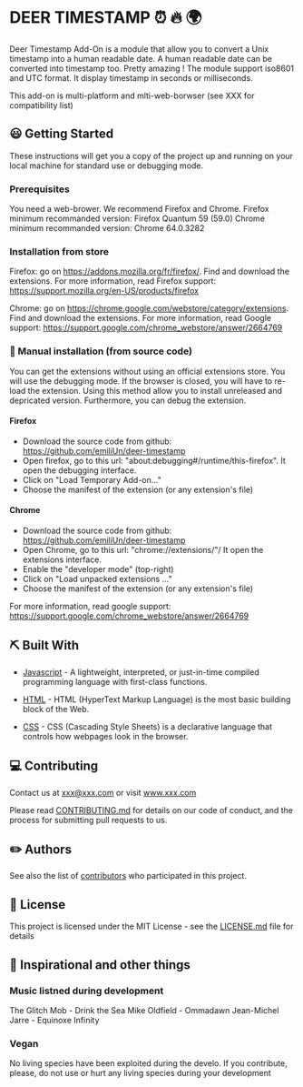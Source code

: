 # DEER TIMESTAMP :alarm_clock: :fire: :earth_africa:

Deer Timestamp Add-On is a module that allow you to convert a Unix timestamp into a human readable date. A human readable date can be converted into timestamp too. Pretty amazing ! The module support iso8601 and UTC format. It display timestamp in seconds or milliseconds.

This add-on is multi-platform and mlti-web-borwser (see XXX for compatibility list)

## :smiley: Getting Started

These instructions will get you a copy of the project up and running on your local machine for standard use or debugging mode.

### Prerequisites

You need a web-brower. We recommend Firefox and Chrome. 
Firefox minimum recommanded version: Firefox Quantum 59 (59.0)
Chrome minimum recommanded version: Chrome 64.0.3282

### Installation from store

Firefox: go on https://addons.mozilla.org/fr/firefox/. Find and download the extensions.
For more information, read Firefox support: https://support.mozilla.org/en-US/products/firefox

Chrome: go on https://chrome.google.com/webstore/category/extensions. Find and download the extensions.
For more information, read Google support: https://support.google.com/chrome_webstore/answer/2664769

### :nut_and_bolt: Manual installation (from source code)

You can get the extensions without using an official extensions store. You will use the debugging mode. If the browser is closed, you will have to re-load the extension. Using this method allow you to install unreleased and depricated version. Furthermore, you can debug the extension.

#### Firefox

* Download the source code from github: https://github.com/emiliUn/deer-timestamp
* Open firefox, go to this url: "about:debugging#/runtime/this-firefox". It open the debugging interface.
* Click on "Load Temporary Add-on…"
* Choose the manifest of the extension (or any extension's file)

#### Chrome

* Download the source code from github: https://github.com/emiliUn/deer-timestamp
* Open Chrome, go to this url: "chrome://extensions/"/ It open the extensions interface.
* Enable the "developer mode" (top-right)
* Click on "Load unpacked extensions ..."
* Choose the manifest of the extension (or any extension's file)

For more information, read google support: https://support.google.com/chrome_webstore/answer/2664769

## :pick: Built With

* [Javascript](https://developer.mozilla.org/en-US/docs/Web/JavaScript) - A lightweight, interpreted, or just-in-time compiled programming language with first-class functions.

* [HTML](https://developer.mozilla.org/en-US/docs/Web/HTMLL) - HTML (HyperText Markup Language) is the most basic building block of the Web.

* [CSS](https://developer.mozilla.org/en-US/docs/Glossary/CSS) - CSS (Cascading Style Sheets) is a declarative language that controls how webpages look in the browser.

## :computer: Contributing

Contact us at xxx@xxx.com or visit www.xxx.com

Please read [CONTRIBUTING.md](https://xxxxx.github.com/CONTRIBUTING.md) for details on our code of conduct, and the process for submitting pull requests to us.

## :pencil2: Authors

See also the list of [contributors](https://xxxx.com/projects/contributors) who participated in this project.

## :police_car: License

This project is licensed under the MIT License - see the [LICENSE.md](LICENSE.md) file for details

## :musical_note: Inspirational and other things

### Music listned during development

The Glitch Mob - Drink the Sea
Mike Oldfield - Ommadawn
Jean-Michel Jarre - Equinoxe Infinity

### Vegan
No living species have been exploited during the develo. If you contribute, please, do not use or hurt any living species during your development